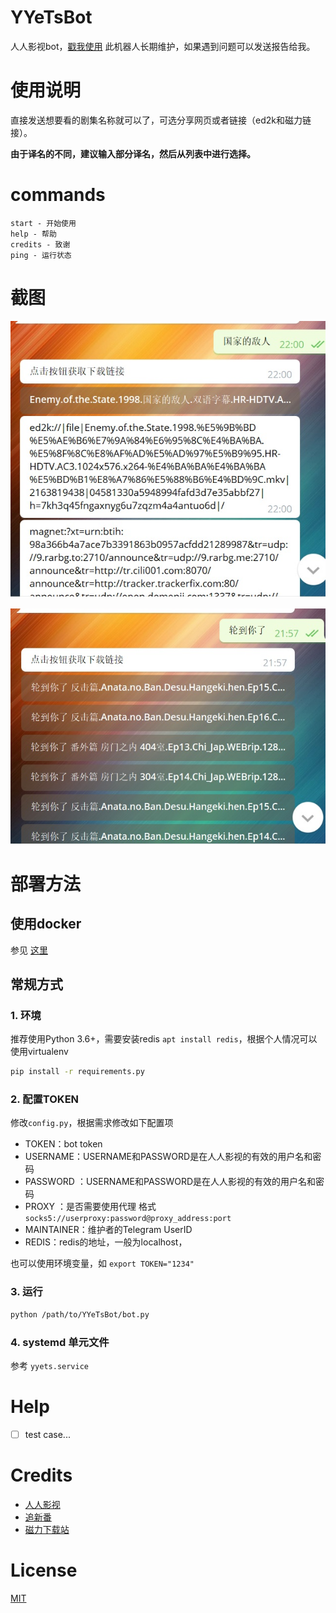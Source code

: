 # YYeTsBot

人人影视bot，[戳我使用](https://t.me/yyets_bot) 此机器人长期维护，如果遇到问题可以发送报告给我。

# 使用说明
直接发送想要看的剧集名称就可以了，可选分享网页或者链接（ed2k和磁力链接）。

**由于译名的不同，建议输入部分译名，然后从列表中进行选择。**

# commands

```
start - 开始使用
help - 帮助
credits - 致谢
ping - 运行状态
```

# 截图

![](assets/1.jpg)

![](assets/2.jpg)

# 部署方法

## 使用docker

参见 [这里](https://github.com/tgbot-collection/BotsRunner)

## 常规方式

### 1. 环境

推荐使用Python 3.6+，需要安装redis `apt install redis`，根据个人情况可以使用virtualenv

```bash
pip install -r requirements.py
```

### 2. 配置TOKEN

修改`config.py`，根据需求修改如下配置项

* TOKEN：bot token
* USERNAME：USERNAME和PASSWORD是在人人影视的有效的用户名和密码
* PASSWORD ：USERNAME和PASSWORD是在人人影视的有效的用户名和密码
* PROXY ：是否需要使用代理 格式 `socks5://userproxy:password@proxy_address:port`
* MAINTAINER：维护者的Telegram UserID
* REDIS：redis的地址，一般为localhost，

也可以使用环境变量，如 `export TOKEN="1234"`

### 3. 运行

```bash
python /path/to/YYeTsBot/bot.py
```

### 4. systemd 单元文件

参考 `yyets.service`

# Help

- [ ] test case...

# Credits

* [人人影视](http://www.zmz2019.com/)
* [追新番](http://www.zhuixinfan.com/main.php)
* [磁力下载站](http://oabt005.com/home.html)

# License

[MIT](LICENSE)
